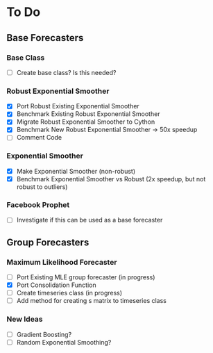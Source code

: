 # To Do

## Base Forecasters

### Base Class
- [ ] Create base class? Is this needed?

### Robust Exponential Smoother 
- [x] Port Robust Existing Exponential Smoother   
- [x] Benchmark Existing Robust Exponential Smoother  
- [x] Migrate Robust Exponential Smoother to Cython  
- [x] Benchmark New Robust Exponential Smoother -> 50x speedup
- [ ] Comment Code

### Exponential Smoother 
- [x] Make Exponential Smoother (non-robust)  
- [x] Benchmark Exponential Smoother vs Robust (2x speedup, but not robust to outliers)

### Facebook Prophet
- [ ] Investigate if this can be used as a base forecaster

## Group Forecasters

### Maximum Likelihood Forecaster
- [ ] Port Existing MLE group forecaster (in progress)   
- [x] Port Consolidation Function
- [ ] Create timeseries class (in progress)
- [ ] Add method for creating s matrix to timeseries class

### New Ideas
- [ ] Gradient Boosting?
- [ ] Random Exponential Smoothing?
